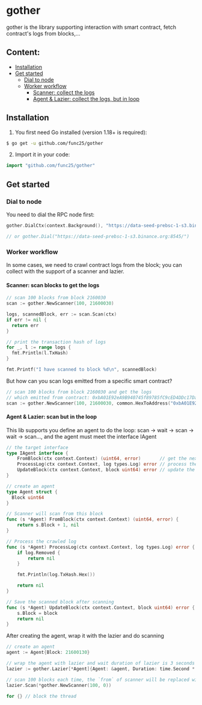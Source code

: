 # gother

gother is the library supporting interaction with smart contract, fetch contract's logs from blocks,...

## Content:

- [Installation](#installation)
- [Get started](#get-started)
  - [Dial to node](#dial-to-node)
  - [Worker workflow](#worker-workflow)
    - [Scanner: collect the logs](#scanner-scan-blocks-to-get-the-logs)
    - [Agent & Lazier: collect the logs, but in loop](#agent--lazier-scan-but-in-the-loop)

## Installation

1. You first need Go installed (version 1.18+ is required):

```sh
$ go get -u github.com/func25/gother
```

2. Import it in your code:

```go
import "github.com/func25/gother"
```

## Get started

### Dial to node

You need to dial the RPC node first:

```go
gother.DialCtx(context.Background(), "https://data-seed-prebsc-1-s3.binance.org:8545/")

// or gother.Dial("https://data-seed-prebsc-1-s3.binance.org:8545/")
```

### Worker workflow

In some cases, we need to crawl contract logs from the block; you can collect with the support of a scanner and lazier.

#### Scanner: scan blocks to get the logs

```go
// scan 100 blocks from block 2160030
scan := gother.NewScanner(100, 21600030)

logs, scannedBlock, err := scan.Scan(ctx)
if err != nil {
  return err
}

// print the transaction hash of logs
for _, l := range logs {
  fmt.Println(l.TxHash)
}

fmt.Printf("I have scanned to block %d\n", scannedBlock)
```

But how can you scan logs emitted from a specific smart contract?
```go
// scan 100 blocks from block 2160030 and get the logs 
// which emitted from contract: 0xbA01E92eA9B940745f89785fC9cED4DDc17Da450
scan := gother.NewScanner(100, 21600030, common.HexToAddress("0xbA01E92eA9B940745f89785fC9cED4DDc17Da450"))
```

#### Agent & Lazier: scan but in the loop

This lib supports you define an agent to do the loop: scan -> wait -> scan -> wait -> scan..., and the agent must meet the interface IAgent
```go
// the target interface 
type IAgent interface {
	FromBlock(ctx context.Context) (uint64, error)       // get the next block which want to scan from
	ProcessLog(ctx context.Context, log types.Log) error // process the logs that agent collects
	UpdateBlock(ctx context.Context, block uint64) error // update the scanned block after scanning
}

// create an agent
type Agent struct {
  Block uint64
}

// Scanner will scan from this block
func (s *Agent) FromBlock(ctx context.Context) (uint64, error) {
	return s.Block + 1, nil
}

// Process the crawled log
func (s *Agent) ProcessLog(ctx context.Context, log types.Log) error {
	if log.Removed {
		return nil
	}

	fmt.Println(log.TxHash.Hex())

	return nil
}

// Save the scanned block after scanning
func (s *Agent) UpdateBlock(ctx context.Context, block uint64) error {
	s.Block = block
	return nil
}
```

After creating the agent, wrap it with the lazier and do scanning
```go
// create an agent
agent := Agent{Block: 21600130}

// wrap the agent with lazier and wait duration of lazier is 3 seconds
lazier := gother.Lazier[*Agent]{Agent: &agent, Duration: time.Second * 3}

// scan 100 blocks each time, the `from` of scanner will be replaced with FromBlock(ctx) of agent
lazier.Scan(*gother.NewScanner(100, 0))

for {} // block the thread
```
